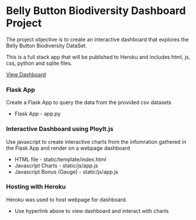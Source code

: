 # Belly Button Biodiversity Dashboard Project
The project objective is to create an interactive dashboard that explores the Belly Button Biodiversity DataSet. 

This is a full stack app that will be published to Heroku and includes html, js, css, python and sqlite files.

<a href= "https://belly-button-bio-dash.herokuapp.com/">View Dashboard</a>
### Flask App
Create a Flask App to query the data from the provided csv datasets
* Flask App - app.py
### Interactive Dashboard using Ploylt.js
Use javascript to create interactive charts from the infomration gathered in the Flask App and render on a webpage dashboard
* HTML file - static/template/index.html
* Javascript Charts - static/js/app.js
* Javascript Bonus (Gauge) - static/js/app.js
### Hosting with Heroku
Heroku was used to host webpage for dashboard.
* Use hyperlink above to view dashboard and interact with charts

